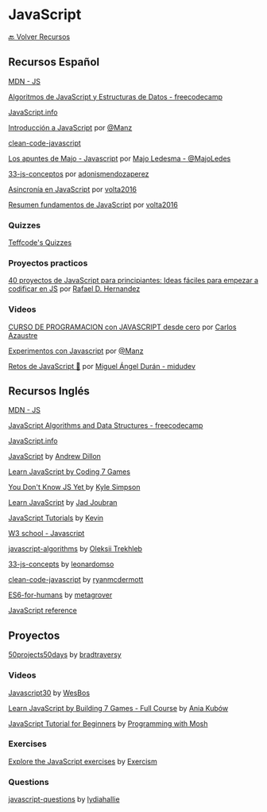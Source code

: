 # JavaScript

[🔙 Volver Recursos](https://github.com/vanessamarely/recursos-frontend/)

## Recursos Español

[MDN - JS](https://developer.mozilla.org/es/docs/Learn/JavaScript)

[Algoritmos de JavaScript y Estructuras de Datos - freecodecamp](https://www.freecodecamp.org/espanol/learn/javascript-algorithms-and-data-structures/)

[JavaScript.info](https://es.javascript.info/)

[Introducción a JavaScript](https://lenguajejs.com/javascript/) por [@Manz](https://twitter.com/Manz)

[clean-code-javascript](https://github.com/andersontr15/clean-code-javascript-es)

[Los apuntes de Majo - Javascript](https://drive.google.com/open?id=11Qd_2a9YfHq7Yt4IGLXwWRs6OFpSu-6o) por [Majo Ledesma - @MajoLedes](https://twitter.com/MajoLedes)

[33-js-conceptos](https://github.com/adonismendozaperez/33-js-conceptos) por [adonismendozaperez](https://github.com/adonismendozaperez)

[Asincronía en JavaScript](https://blog-voltadev.vercel.app/blog/asincronia-en-javascript) por [volta2016](https://github.com/volta2016)

[Resumen fundamentos de JavaScript](https://github.com/volta2016/ECMASCRIPT) por [volta2016](https://github.com/volta2016)

### Quizzes

[Teffcode's Quizzes](https://teffcode-community.github.io/quizzes/)

### Proyectos practicos

[40 proyectos de JavaScript para principiantes: Ideas fáciles para empezar a codificar en JS](https://www.freecodecamp.org/espanol/news/40-proyectos-de-javascript-para-principiantes-ideas-faciles-para-empezar-a-codificar-en-js/) por [Rafael D. Hernandez](https://www.freecodecamp.org/espanol/news/author/rafael/)

### Videos

[CURSO DE PROGRAMACION con JAVASCRIPT desde cero](https://youtu.be/-rj-zxmdGHA) por [Carlos Azaustre](https://www.youtube.com/c/CarlosAzaustre)

[Experimentos con Javascript](https://www.youtube.com/playlist?list=PLx5xbrpW6nXgaJfiZl5BuF31K3WxaTyFw) por [@Manz](https://twitter.com/Manz)

[Retos de JavaScript 🤯](https://www.youtube.com/playlist?list=PLV8x_i1fqBw1QCcTOSq8F_pSQXVcUFmYA) por [Miguel Ángel Durán - midudev](https://www.youtube.com/c/midudev)

## Recursos Inglés

[MDN - JS](https://developer.mozilla.org/en-US/docs/Learn/JavaScript)

[JavaScript Algorithms and Data Structures - freecodecamp](https://www.freecodecamp.org/learn/javascript-algorithms-and-data-structures/)

[JavaScript.info](https://javascript.info/)

[JavaScript](jsv9000.app) by [Andrew Dillon](https://github.com/Hopding/)

[Learn JavaScript by Coding 7 Games](https://www.freecodecamp.org/news/learn-javascript-by-coding-7-games/)

[You Don't Know JS Yet ](https://github.com/getify/You-Dont-Know-JS) by [Kyle Simpson](https://github.com/getify)

[Learn JavaScript](https://learnjavascript.online/?utm_source=react-tutorial.app) by [Jad Joubran](https://jadjoubran.io/)

[JavaScript Tutorials](https://www.codeanalogies.com/#javascript) by [Kevin](codeanalogies.com)

[W3 school - Javascript]([https://www.w3schools.com/](https://www.w3schools.com/js/default.asp))

[javascript-algorithms](https://github.com/trekhleb/javascript-algorithms) by [Oleksii Trekhleb](https://github.com/trekhleb)

[33-js-concepts](https://github.com/leonardomso/33-js-concepts) by [leonardomso](https://github.com/leonardomso)

[clean-code-javascript](https://github.com/ryanmcdermott/clean-code-javascript) by [ryanmcdermott](https://github.com/ryanmcdermott)

[ES6-for-humans](https://github.com/metagrover/ES6-for-humans) by [metagrover](https://github.com/metagrover/)

[JavaScript reference](https://devdocs.io/javascript/)

## Proyectos

[50projects50days](https://github.com/bradtraversy/50projects50days) by [bradtraversy](https://github.com/bradtraversy)

### Videos

[Javascript30](https://javascript30.com/) by [WesBos](https://wesbos.com/)

[Learn JavaScript by Building 7 Games - Full Course](https://youtu.be/ec8vSKJuZTk) by [Ania Kubów](https://www.youtube.com/aniakubow)

[JavaScript Tutorial for Beginners](https://www.youtube.com/watch?v=W6NZfCO5SIk) by [Programming with Mosh](https://www.youtube.com/c/programmingwithmosh)

### Exercises

[Explore the JavaScript exercises](https://exercism.org/tracks/javascript/exercises) by [Exercism](https://exercism.org/)

### Questions

[javascript-questions](https://github.com/lydiahallie/javascript-questions) by [lydiahallie](https://github.com/lydiahallie)
